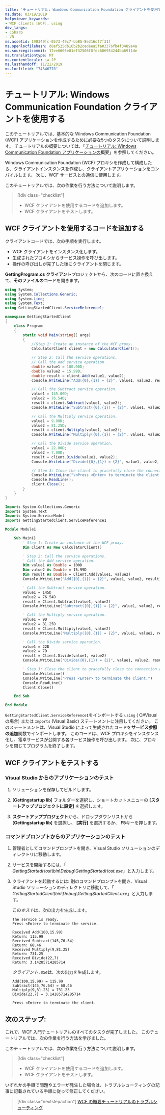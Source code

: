 ```yaml
---
title: 'チュートリアル: Windows Communication Foundation クライアントを使用する'
ms.date: 03/19/2019
helpviewer_keywords:
- WCF clients [WCF], using
dev_langs:
- CSharp
- VB
ms.assetid: 190349fc-0573-49c7-bb85-8e316df7f31f
ms.openlocfilehash: d0ef525db16b2b2cedeea5fa03376fb4f3489a4a
ms.sourcegitcommit: 17ee6605e01ef32506f8fdc686954244ba6911de
ms.translationtype: MT
ms.contentlocale: ja-JP
ms.lasthandoff: 11/22/2019
ms.locfileid: "74346770"
---
```

# <a name="tutorial-use-a-windows-communication-foundation-client"></a>チュートリアル: Windows Communication Foundation クライアントを使用する

このチュートリアルでは、基本的な Windows Communication Foundation (WCF) アプリケーションを作成するために必要な5つのタスクについて説明します。 チュートリアルの概要については、「[チュートリアル: Windows Communication Foundation アプリケーションの](getting-started-tutorial.md)概要」を参照してください。

Windows Communication Foundation (WCF) プロキシを作成して構成したら、クライアントインスタンスを作成し、クライアントアプリケーションをコンパイルします。 次に、WCF サービスとの通信に使用します。 

このチュートリアルでは、次の作業を行う方法について説明します。
> [!div class="checklist"]
>
> - WCF クライアントを使用するコードを追加します。
> - WCF クライアントをテストします。

## <a name="add-code-to-use-the-wcf-client"></a>WCF クライアントを使用するコードを追加する

クライアントコードでは、次の手順を実行します。

- WCF クライアントをインスタンス化します。
- 生成されたプロキシからサービス操作を呼び出します。
- 操作の呼び出しが完了した後にクライアントを閉じます。

**GettingProgram.cs クライアント**プロジェクトから、次のコードに置き換えて、**そのファイルの**コードを開きます。

```csharp
using System;
using System.Collections.Generic;
using System.Linq;
using System.Text;
using GettingStartedClient.ServiceReference1;

namespace GettingStartedClient
{
    class Program
    {
        static void Main(string[] args)
        {
            //Step 1: Create an instance of the WCF proxy.
            CalculatorClient client = new CalculatorClient();

            // Step 2: Call the service operations.
            // Call the Add service operation.
            double value1 = 100.00D;
            double value2 = 15.99D;
            double result = client.Add(value1, value2);
            Console.WriteLine("Add({0},{1}) = {2}", value1, value2, result);

            // Call the Subtract service operation.
            value1 = 145.00D;
            value2 = 76.54D;
            result = client.Subtract(value1, value2);
            Console.WriteLine("Subtract({0},{1}) = {2}", value1, value2, result);

            // Call the Multiply service operation.
            value1 = 9.00D;
            value2 = 81.25D;
            result = client.Multiply(value1, value2);
            Console.WriteLine("Multiply({0},{1}) = {2}", value1, value2, result);

            // Call the Divide service operation.
            value1 = 22.00D;
            value2 = 7.00D;
            result = client.Divide(value1, value2);
            Console.WriteLine("Divide({0},{1}) = {2}", value1, value2, result);

            // Step 3: Close the client to gracefully close the connection and clean up resources.
            Console.WriteLine("\nPress <Enter> to terminate the client.");
            Console.ReadLine();
            client.Close();
        }
    }
}
```

```vb
Imports System.Collections.Generic
Imports System.Text
Imports System.ServiceModel
Imports GettingStartedClient.ServiceReference1

Module Module1

    Sub Main()
        ' Step 1: Create an instance of the WCF proxy.
        Dim Client As New CalculatorClient()

        ' Step 2: Call the service operations.
        ' Call the Add service operation.
        Dim value1 As Double = 100D
        Dim value2 As Double = 15.99D
        Dim result As Double = Client.Add(value1, value2)
        Console.WriteLine("Add({0},{1}) = {2}", value1, value2, result)

        ' Call the Subtract service operation.
        value1 = 145D
        value2 = 76.54D
        result = Client.Subtract(value1, value2)
        Console.WriteLine("Subtract({0},{1}) = {2}", value1, value2, result)

        ' Call the Multiply service operation.
        value1 = 9D
        value2 = 81.25D
        result = Client.Multiply(value1, value2)
        Console.WriteLine("Multiply({0},{1}) = {2}", value1, value2, result)

        ' Call the Divide service operation.
        value1 = 22D
        value2 = 7D
        result = Client.Divide(value1, value2)
        Console.WriteLine("Divide({0},{1}) = {2}", value1, value2, result)

        ' Step 3: Close the client to gracefully close the connection and clean up resources.
        Console.WriteLine()
        Console.WriteLine("Press <Enter> to terminate the client.")
        Console.ReadLine()
        Client.Close()

    End Sub

End Module
```

`GettingStartedClient.ServiceReference1`をインポートする `using` ( C#Visual の場合) または `Imports` (Visual Basic) ステートメントに注目してください。 このステートメントは、Visual Studio によって生成されたコードを**サービス参照の追加**関数でインポートします。 このコードは、WCF プロキシをインスタンス化し、電卓サービスが公開する各サービス操作を呼び出します。 次に、プロキシを閉じてプログラムを終了します。

## <a name="test-the-wcf-client"></a>WCF クライアントをテストする

### <a name="test-the-application-from-visual-studio"></a>Visual Studio からのアプリケーションのテスト

1. ソリューションを保存してビルドします。

2. **[Gettingstartup lib]** フォルダーを選択し、ショートカットメニューの **[スタートアッププロジェクトに設定]** を選択します。

3. **スタートアッププロジェクト**から、ドロップダウンリストから **[Gettingstartup lib]** を選択し、 **[実行]** を選択するか、 **F5**キーを押します。

### <a name="test-the-application-from-a-command-prompt"></a>コマンドプロンプトからのアプリケーションのテスト

1. 管理者としてコマンドプロンプトを開き、Visual Studio ソリューションのディレクトリに移動します。 

2. サービスを開始するには、「 *GettingStartedHost\bin\Debug\GettingStartedHost.exe*」と入力します。

3. クライアントを起動するには: 別のコマンドプロンプトを開き、Visual Studio ソリューションのディレクトリに移動して、「 *GettingStartedClient\bin\Debug\GettingStartedClient.exe*」と入力します。

   この*ホスト*は、次の出力を生成します。

   ```text
   The service is ready.
   Press <Enter> to terminate the service.

   Received Add(100,15.99)
   Return: 115.99
   Received Subtract(145,76.54)
   Return: 68.46
   Received Multiply(9,81.25)
   Return: 731.25
   Received Divide(22,7)
   Return: 3.14285714285714
   ```

   *クライアント .exe*は、次の出力を生成します。

   ```text
   Add(100,15.99) = 115.99
   Subtract(145,76.54) = 68.46
   Multiply(9,81.25) = 731.25
   Divide(22,7) = 3.14285714285714

   Press <Enter> to terminate the client.
   ```

## <a name="next-steps"></a>次のステップ:

これで、WCF 入門チュートリアルのすべてのタスクが完了しました。 このチュートリアルでは、次の作業を行う方法を学びました。

このチュートリアルでは、次の作業を行う方法について説明します。
> [!div class="checklist"]
>
> - WCF クライアントを使用するコードを追加します。
> - WCF クライアントをテストします。

いずれかの手順で問題やエラーが発生した場合は、トラブルシューティングの記事に記載されている手順に従って修正してください。

> [!div class="nextstepaction"]
> [WCF の概要チュートリアルのトラブルシューティング](troubleshooting-the-getting-started-tutorial.md)
